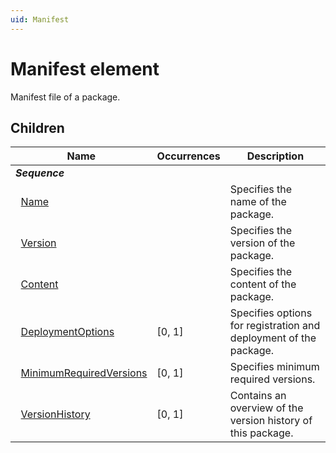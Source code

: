 ```yaml
---
uid: Manifest
---
```


# Manifest element

Manifest file of a package.

## Children

|Name|Occurrences|Description|
|--- |--- |--- |
|***Sequence***|||
|&nbsp;&nbsp;[Name](xref:Manifest.Name)||Specifies the name of the package.|
|&nbsp;&nbsp;[Version](xref:Manifest.Version)||Specifies the version of the package.|
|&nbsp;&nbsp;[Content](xref:Manifest.Content)||Specifies the content of the package.|
|&nbsp;&nbsp;[DeploymentOptions](xref:Manifest.DeploymentOptions)|[0, 1]|Specifies options for registration and deployment of the package.|
|&nbsp;&nbsp;[MinimumRequiredVersions](xref:Manifest.MinimumRequiredVersions)|[0, 1]|Specifies minimum required versions.|
|&nbsp;&nbsp;[VersionHistory](xref:Manifest.VersionHistory)|[0, 1]|Contains an overview of the version history of this package.|
